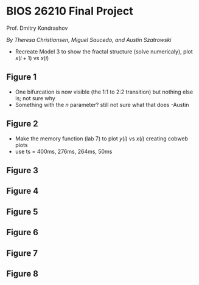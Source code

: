 # BIOS 26210 Final Project
Prof. Dmitry Kondrashov

*By Theresa Christiansen, Miguel Saucedo, and Austin Szatrowski*


* Recreate Model 3 to show the fractal structure (solve numericaly), plot $x(i+1)$ vs $x(i)$

## Figure 1
* One bifurcation is now visible (the 1:1 to 2:2 transition) but nothing else is; not sure why
* Something with the $n$ parameter? still not sure what that does -Austin
## Figure 2
* Make the memory function (lab 7) to plot $y(i)$ vs $x(i)$ creating cobweb plots
* use ts = 400ms, 276ms, 264ms, 50ms
## Figure 3
## Figure 4
## Figure 5
## Figure 6
## Figure 7
## Figure 8